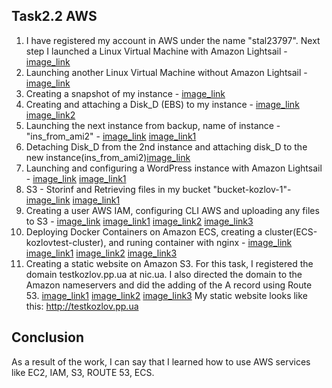 ## Task2.2 AWS

1. I have registered my account in AWS under the name "stal23797". Next step I launched a Linux Virtual Machine with Amazon Lightsail - [image_link](https://github.com/rostislavkozlov07/DevOps_online_Vinnytsia_2021Q2/blob/main/m2/task2.2/images/image_4.png)
2. Launching another Linux Virtual Machine without Amazon Lightsail - [image_link](https://github.com/rostislavkozlov07/DevOps_online_Vinnytsia_2021Q2/blob/main/m2/task2.2/images/image5.png)
3. Creating a snapshot of my instance - [image_link](https://github.com/rostislavkozlov07/DevOps_online_Vinnytsia_2021Q2/blob/main/m2/task2.2/images/image6.png)
4. Creating and attaching a Disk_D (EBS) to my instance - [image_link](https://github.com/rostislavkozlov07/DevOps_online_Vinnytsia_2021Q2/blob/main/m2/task2.2/images/image7.png) [image_link2](https://github.com/rostislavkozlov07/DevOps_online_Vinnytsia_2021Q2/blob/main/m2/task2.2/images/image7_1.png)
5. Launching the next instance from backup, name of instance - "ins_from_ami2"  - [image_link](https://github.com/rostislavkozlov07/DevOps_online_Vinnytsia_2021Q2/blob/main/m2/task2.2/images/image8.png) [image_link1](https://github.com/rostislavkozlov07/DevOps_online_Vinnytsia_2021Q2/blob/main/m2/task2.2/images/image8.1.png)
6. Detaching Disk_D from the 2nd instance and attaching disk_D to the new instance(ins_from_ami2)[image_link](https://github.com/rostislavkozlov07/DevOps_online_Vinnytsia_2021Q2/blob/main/m2/task2.2/images/image9.png)
7. Launching and configuring a WordPress instance with Amazon Lightsail - [image_link](https://github.com/rostislavkozlov07/DevOps_online_Vinnytsia_2021Q2/blob/main/m2/task2.2/images/image10_1.png) [image_link1](https://github.com/rostislavkozlov07/DevOps_online_Vinnytsia_2021Q2/blob/main/m2/task2.2/images/image10.2.png)
8. S3 - Storinf and Retrieving files in my bucket "bucket-kozlov-1"- [image_link](https://github.com/rostislavkozlov07/DevOps_online_Vinnytsia_2021Q2/blob/main/m2/task2.2/images/image11.1.png) [image_link1](https://github.com/rostislavkozlov07/DevOps_online_Vinnytsia_2021Q2/blob/main/m2/task2.2/images/image11.2.png)
9. Creating a user AWS IAM, configuring CLI AWS and uploading any files to S3 - [image_link](https://github.com/rostislavkozlov07/DevOps_online_Vinnytsia_2021Q2/blob/main/m2/task2.2/images/image12.1.png) [image_link1](https://github.com/rostislavkozlov07/DevOps_online_Vinnytsia_2021Q2/blob/main/m2/task2.2/images/image12.2.png) [image_link2](https://github.com/rostislavkozlov07/DevOps_online_Vinnytsia_2021Q2/blob/main/m2/task2.2/images/image12.3.png) [image_link3](https://github.com/rostislavkozlov07/DevOps_online_Vinnytsia_2021Q2/blob/main/m2/task2.2/images/image12.4.png)
10. Deploying Docker Containers on Amazon ECS, creating a cluster(ECS-kozlovtest-cluster), and runing container with nginx - [image_link](https://github.com/rostislavkozlov07/DevOps_online_Vinnytsia_2021Q2/blob/main/m2/task2.2/images/image14.1.png) [image_link1](https://github.com/rostislavkozlov07/DevOps_online_Vinnytsia_2021Q2/blob/main/m2/task2.2/images/image14.2.png) [image_link2](https://github.com/rostislavkozlov07/DevOps_online_Vinnytsia_2021Q2/blob/main/m2/task2.2/images/image14.3.png) [image_link3](https://github.com/rostislavkozlov07/DevOps_online_Vinnytsia_2021Q2/blob/main/m2/task2.2/images/image14.4.png)
11. Creating a static website on Amazon S3. For this task, I registered the domain testkozlov.pp.ua at nic.ua. I also directed the domain to the Amazon nameservers and did the adding of the A record using Route 53. [image_link1](https://github.com/rostislavkozlov07/DevOps_online_Vinnytsia_2021Q2/blob/main/m2/task2.2/images/image15.1.png) [image_link2](https://github.com/rostislavkozlov07/DevOps_online_Vinnytsia_2021Q2/blob/main/m2/task2.2/images/image15.2.png) [image_link3](https://github.com/rostislavkozlov07/DevOps_online_Vinnytsia_2021Q2/blob/main/m2/task2.2/images/image15.3.png) 
My static website looks like this: http://testkozlov.pp.ua 

## Conclusion
As a result of the work, I can say that I learned how to use AWS services like EC2, IAM, S3, ROUTE 53, ECS.
